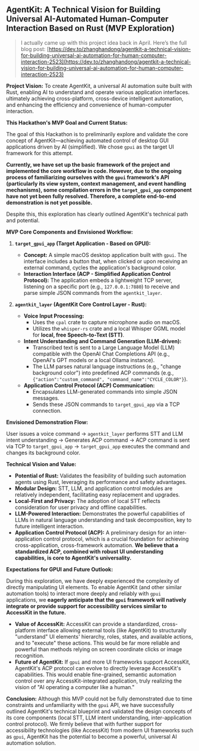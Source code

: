 ## AgentKit: A Technical Vision for Building Universal AI-Automated Human-Computer Interaction Based on Rust (MVP Exploration)

> I actually came up with this project idea back in April. Here’s the full blog post: [https://dev.to/zhanghandong/agentkit-a-technical-vision-for-building-universal-ai-automation-for-human-computer-interaction-2523](https://dev.to/zhanghandong/agentkit-a-technical-vision-for-building-universal-ai-automation-for-human-computer-interaction-2523)

**Project Vision:** To create AgentKit, a universal AI automation suite built with Rust, enabling AI to understand and operate various application interfaces. ultimately achieving cross-platform, cross-device intelligent automation, and enhancing the efficiency and convenience of human-computer interaction.

**This Hackathon's MVP Goal and Current Status:**

The goal of this Hackathon is to preliminarily explore and validate the core concept of AgentKit—achieving automated control of desktop GUI applications driven by AI (simplified). We chose `gpui` as the target UI framework for this attempt.

**Currently, we have set up the basic framework of the project and implemented the core workflow in code. However, due to the ongoing process of familiarizing ourselves with the `gpui` framework's API (particularly its view system, context management, and event handling mechanisms), some compilation errors in the `target_gpui_app` component have not yet been fully resolved. Therefore, a complete end-to-end demonstration is not yet possible.**

Despite this, this exploration has clearly outlined AgentKit's technical path and potential.

**MVP Core Components and Envisioned Workflow:**

1.  **`target_gpui_app` (Target Application - Based on GPUI):**

    - **Concept:** A simple macOS desktop application built with `gpui`. The interface includes a button that, when clicked or upon receiving an external command, cycles the application's background color.
    - **Interaction Interface (ACP - Simplified Application Control Protocol):** The application embeds a lightweight TCP server, listening on a specific port (e.g., `127.0.0.1:7880`) to receive and parse simple JSON commands from the `agentkit_layer`.

2.  **`agentkit_layer` (AgentKit Core Control Layer - Rust):**
    - **Voice Input Processing:**
      - Uses the `cpal` crate to capture microphone audio on macOS.
      - Utilizes the `whisper-rs` crate and a local Whisper GGML model for **local, free Speech-to-Text (STT)**.
    - **Intent Understanding and Command Generation (LLM-driven):**
      - Transcribed text is sent to a Large Language Model (LLM) compatible with the OpenAI Chat Completions API (e.g., OpenAI's GPT models or a local Ollama instance).
      - The LLM parses natural language instructions (e.g., "change background color") into predefined ACP commands (e.g., `{"action":"custom_command", "command_name":"CYCLE_COLOR"}`).
    - **Application Control Protocol (ACP) Communication:**
      - Encapsulates LLM-generated commands into simple JSON messages.
      - Sends these JSON commands to `target_gpui_app` via a TCP connection.

**Envisioned Demonstration Flow:**

User issues a voice command -> `agentkit_layer` performs STT and LLM intent understanding -> Generates ACP command -> ACP command is sent via TCP to `target_gpui_app` -> `target_gpui_app` executes the command and changes its background color.

**Technical Vision and Value:**

- **Potential of Rust:** Validates the feasibility of building such automation agents using Rust, leveraging its performance and safety advantages.
- **Modular Design:** STT, LLM, and application control modules are relatively independent, facilitating easy replacement and upgrades.
- **Local-First and Privacy:** The adoption of local STT reflects consideration for user privacy and offline capabilities.
- **LLM-Powered Interaction:** Demonstrates the powerful capabilities of LLMs in natural language understanding and task decomposition, key to future intelligent interaction.
- **Application Control Protocol (ACP):** A preliminary design for an inter-application control protocol, which is a crucial foundation for achieving cross-application, cross-framework automation. **We believe that a standardized ACP, combined with robust UI understanding capabilities, is core to AgentKit's universality.**

**Expectations for GPUI and Future Outlook:**

During this exploration, we have deeply experienced the complexity of directly manipulating UI elements. To enable AgentKit (and other similar automation tools) to interact more deeply and reliably with `gpui` applications, we **eagerly anticipate that the `gpui` framework will natively integrate or provide support for accessibility services similar to AccessKit in the future.**

- **Value of AccessKit:** AccessKit can provide a standardized, cross-platform interface allowing external tools (like AgentKit) to structurally "understand" UI elements' hierarchy, roles, states, and available actions, and to "execute" these actions. This would be far more reliable and powerful than methods relying on screen coordinate clicks or image recognition.
- **Future of AgentKit:** If `gpui` and more UI frameworks support AccessKit, AgentKit's ACP protocol can evolve to directly leverage AccessKit's capabilities. This would enable fine-grained, semantic automation control over any AccessKit-integrated application, truly realizing the vision of "AI operating a computer like a human."

**Conclusion:** Although this MVP could not be fully demonstrated due to time constraints and unfamiliarity with the `gpui` API, we have successfully outlined AgentKit's technical blueprint and validated the design concepts of its core components (local STT, LLM intent understanding, inter-application control protocol). We firmly believe that with further support for accessibility technologies (like AccessKit) from modern UI frameworks such as `gpui`, AgentKit has the potential to become a powerful, universal AI automation solution.
